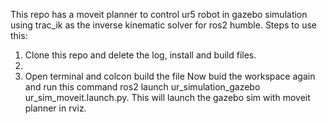 This repo has a moveit planner to control ur5 robot in gazebo simulation using trac_ik as the inverse kinematic solver for ros2 humble.
Steps to use this:
  1. Clone this repo and delete the log, install and build files.
  2. 
  3. Open terminal and colcon build the file
  Now buid the workspace again and run this command ros2 launch ur_simulation_gazebo ur_sim_moveit.launch.py.
 This will launch the gazebo sim with moveit planner in rviz.
         
